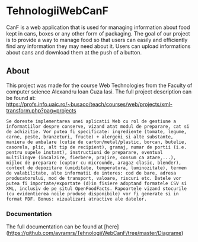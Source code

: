 # TehnologiiWebCanF

CanF is a web application that is used for managing information about food kept in cans, boxes or any other form of packaging. The goal of our project is to provide a way to manage food so that users can easily and efficiently find any information they may need about it. Users can upload informations about cans and download them at the push of a button.

## About

This project was made for the course Web Technologies from the Faculty of computer science Alexandru Ioan Cuza Iasi. The full project description can be found at: https://profs.info.uaic.ro/~busaco/teach/courses/web/projects/xml-transform.php?pag=projects

```
Se doreste implementarea unei aplicatii Web cu rol de gestiune a informatiilor despre conserve, vizand atat modul de preparare, cat si de achizitie. Vor putea fi specificate: ingrediente (tomate, legume, carne, peste, branzeturi, fructe) + alergeni si alte substante, maniera de ambalare (cutie de carton/metal/plastic, borcan, butelie, casorela, plic, alt tip de recipient), gramaj, numar de portii (i.e. pentru supele instant), instructiuni de preparare, eventual multilingve (incalzire, fierbere, prajire, consum ca atare,...), mijloc de preparare (cuptor cu microunde, aragaz clasic, blender), context de depozitare (umiditate, temperatura, luminozitate), termen de valabilitate, alte informatii de interes: cod de bare, adresa producatorului, mod de transport, valoare, riscuri etc. Datele vor putea fi importate/exportate (d)in fisiere adoptand formatele CSV si XML, inclusiv de pe situl OpenFoodFacts. Rapoartele vizand stocurile (cu evidentierea noile produse disponibile) vor fi generate si in format PDF. Bonus: vizualizari atractive ale datelor.
```

### Documentation

The full documentation can be found at [here] (https://github.com/avramrs/TehnologiiWebCanF/tree/master/Diagrame)
